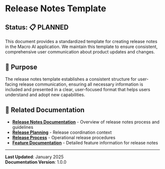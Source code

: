 # Release Notes Template

## Status: 📋 PLANNED

This document provides a standardized template for creating release notes in the Macro AI application. We maintain this
template to ensure consistent, comprehensive user communication about product updates and changes.

## 🎯 Purpose

The release notes template establishes a consistent structure for user-facing release communication, ensuring all
necessary information is included and presented in a clear, user-focused format that helps users understand and adopt
new capabilities.

## 🔗 Related Documentation

- **[Release Notes Documentation](./README.md)** - Overview of release notes process and guidelines
- **[Release Planning](../../planning/release-planning/README.md)** - Release coordination context
- **[Release Process](../../../operations/release-process.md)** - Operational release procedures
- **[Feature Documentation](../../../features/README.md)** - Detailed feature information for release notes

---

**Last Updated**: January 2025  
**Documentation Version**: 1.0.0
